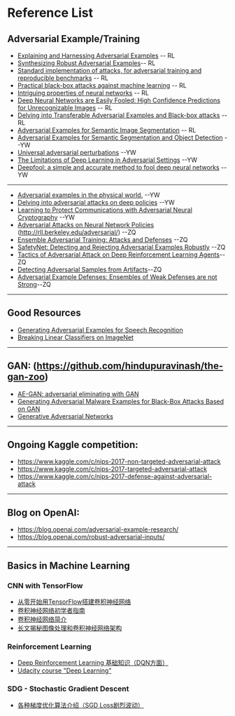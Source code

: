 
# Reference List

## Adversarial Example/Training
* [Explaining and Harnessing Adversarial Examples](https://arxiv.org/abs/1412.6572) -- RL
* [Synthesizing Robust Adversarial Examples](https://arxiv.org/abs/1707.07397)-- RL
* [Standard implementation of attacks, for adversarial training and reproducible benchmarks](https://github.com/tensorflow/cleverhans) -- RL
* [Practical black-box attacks against machine learning](https://arxiv.org/abs/1602.02697) -- RL
* [Intriguing properties of neural networks](https://arxiv.org/abs/1312.6199) -- RL
* [Deep Neural Networks are Easily Fooled: High Confidence Predictions for Unrecognizable Images](https://arxiv.org/abs/1412.1897) -- RL
* [Delving into Transferable Adversarial Examples and Black-box attacks](https://arxiv.org/abs/1611.02770) -- RL
* [Adversarial Examples for Semantic Image Segmentation](https://arxiv.org/abs/1703.01101) -- RL
* [Adversarial Examples for Semantic Segmentation and Object Detection](https://arxiv.org/pdf/1703.08603.pdf) --YW
* [Universal adversarial perturbations](https://arxiv.org/abs/1610.08401) --YW
* [The Limitations of Deep Learning in Adversarial Settings](https://arxiv.org/abs/1511.07528) --YW
* [Deepfool: a simple and accurate method to fool deep neural networks](https://arxiv.org/abs/1511.04599) --YW

---

* [Adversarial examples in the physical world.](https://arxiv.org/abs/1607.02533) --YW
* [Delving into adversarial attacks on deep policies](https://arxiv.org/abs/1705.06452) --YW
* [Learning to Protect Communications with Adversarial Neural Cryptography](https://arxiv.org/abs/1610.06918v1) --YW
* [Adversarial Attacks on Neural Network Policies](https://arxiv.org/abs/1702.02284)  (http://rll.berkeley.edu/adversarial/) --ZQ
* [Ensemble Adversarial Training: Attacks and Defenses](https://arxiv.org/abs/1705.07204) --ZQ
* [SafetyNet: Detecting and Rejecting Adversarial Examples Robustly](https://arxiv.org/abs/1704.00103) --ZQ
* [Tactics of Adversarial Attack on Deep Reinforcement Learning Agents](https://arxiv.org/abs/1703.06748)--ZQ
* [Detecting Adversarial Samples from Artifacts](https://arxiv.org/abs/1703.00410)--ZQ
* [Adversarial Example Defenses: Ensembles of Weak Defenses are not Strong](https://arxiv.org/abs/1706.04701)--ZQ
---

## Good Resources
* [Generating Adversarial Examples for Speech Recognition](http://web.stanford.edu/class/cs224s/reports/Dan_Iter.pdf)
* [Breaking Linear Classifiers on ImageNet](http://karpathy.github.io/2015/03/30/breaking-convnets/) 
---

##  GAN:  (https://github.com/hindupuravinash/the-gan-zoo)
* [AE-GAN: adversarial eliminating with GAN](https://arxiv.org/abs/1707.05474)
* [Generating Adversarial Malware Examples for Black-Box Attacks Based on GAN](https://arxiv.org/abs/1702.05983v1)
* [Generative Adversarial Networks](https://arxiv.org/abs/1406.266)

---


## Ongoing Kaggle competition:
* https://www.kaggle.com/c/nips-2017-non-targeted-adversarial-attack
* https://www.kaggle.com/c/nips-2017-targeted-adversarial-attack
* https://www.kaggle.com/c/nips-2017-defense-against-adversarial-attack

---

## Blog on OpenAI:
* https://blog.openai.com/adversarial-example-research/
* https://blog.openai.com/robust-adversarial-inputs/

---

## Basics in Machine Learning

### CNN with TensorFlow
* [从零开始用TensorFlow搭建卷积神经网络](https://mp.weixin.qq.com/s/VlvQmrS7Qi2qq6fTBXKTYw)
* [卷积神经网络初学者指南](https://mp.weixin.qq.com/s?__biz=MzA3MzI4MjgzMw==&mid=2650717691&idx=2&sn=3f0b66aa9706aae1a30b01309aa0214c&scene=21#wechat_redirect) 
* [卷积神经网络简介](https://mp.weixin.qq.com/s?__biz=MzA3MzI4MjgzMw==&mid=2650723520&idx=4&sn=8ee14dd052766ca3e0afa60dcbb65b2d&chksm=871b10beb06c99a81ef547319637a177142d33a40da5a85024fc6a3b623d60d3a7ac22e3efc3&scene=21#wechat_redirect)
* [长文揭秘图像处理和卷积神经网络架构](https://mp.weixin.qq.com/s?__biz=MzA3MzI4MjgzMw==&mid=2650728746&idx=1&sn=61e9cb824501ec7c505eb464e8317915&chksm=871b2d54b06ca442bc049e97c97e117455fd31bd0fb0619be4592eebd0958c26e3c223bfbfe5&scene=21#wechat_redirect)

### Reinforcement Learning
* [Deep Reinforcement Learning 基础知识（DQN方面）](http://blog.csdn.net/songrotek/article/details/50580904) 
* [Udacity course "Deep Learning"](https://www.youtube.com/watch?v=iF8dRePlPUo&list=PLAwxTw4SYaPn_OWPFT9ulXLuQrImzHfOV)

### SDG - Stochastic Gradient Descent
* [各种梯度优化算法介绍（SGD Loss剧烈波动）](http://blog.csdn.net/chenzhi1992/article/details/52850759)
